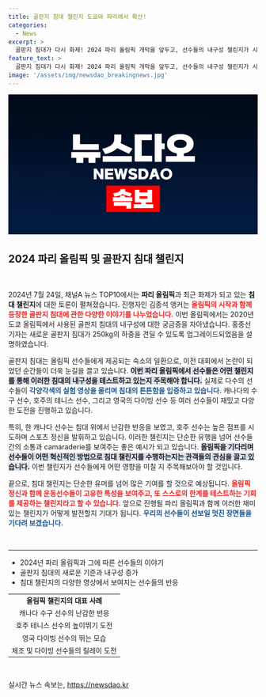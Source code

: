 ```yaml
---
title: 골판지 침대 챌린지 도쿄와 파리에서 확산!
categories:
  - News
excerpt: >
  골판지 침대가 다시 화제! 2024 파리 올림픽 개막을 앞두고, 선수들의 내구성 챌린지가 시작되었습니다. 이번에는 어떤 놀라운 순간들이 펼쳐질까요? 클릭해 보세요!
feature_text: >
  골판지 침대가 다시 화제! 2024 파리 올림픽 개막을 앞두고, 선수들의 내구성 챌린지가 시작되었습니다. 이번에는 어떤 놀라운 순간들이 펼쳐질까요? 클릭해 보세요!
image: '/assets/img/newsdao_breakingnews.jpg'
---
```


<p><img src="/assets/img/newsdao_breakingnews.jpg" alt="implanttips 속보" /></p>

<h2 data-ke-size="size26">2024 파리 올림픽 및 골판지 침대 챌린지</h2>

<p data-ke-size="size16">&nbsp;</p>

<p data-ke-size="size16">2024년 7월 24일, 채널A 뉴스 TOP10에서는 <b>파리 올림픽</b>과 최근 화제가 되고 있는 <b>침대 챌린지</b>에 대한 토론이 펼쳐졌습니다. 진행자인 김종석 앵커는 <b><span style="color: #ee2323;">올림픽의 시작과 함께 등장한 골판지 침대에 관한 다양한 이야기를 나누었습니다.</span></b> 이번 올림픽에서는 2020년 도쿄 올림픽에서 사용된 골판지 침대의 내구성에 대한 궁금증을 자아냈습니다. 홍종선 기자는 새로운 골판지 침대가 250kg의 하중을 견딜 수 있도록 업그레이드되었음을 설명하였습니다.</p>

<p data-ke-size="size16">골판지 침대는 올림픽 선수들에게 제공되는 숙소의 일환으로, 이전 대회에서 논란이 되었던 순간들이 더욱 눈길을 끌고 있습니다. <b><span style="background-color: #21538527;">이번 파리 올림픽에서 선수들은 어떤 챌린지를 통해 이러한 침대의 내구성을 테스트하고 있는지 주목해야 합니다.</span></b> 실제로 다수의 선수들이 <b><span style="color: #1a5490;">각양각색의 실험 영상을 올리며 침대의 튼튼함을 입증하고 있습니다.</span></b> 캐나다의 수구 선수, 호주의 테니스 선수, 그리고 영국의 다이빙 선수 등 여러 선수들이 재밌고 다양한 도전을 진행하고 있습니다.</p>

<p data-ke-size="size16">특히, 한 캐나다 선수는 침대 위에서 난감한 반응을 보였고, 호주 선수는 높은 점프를 시도하며 스포츠 정신을 발휘하고 있습니다. 이러한 챌린지는 단순한 유행을 넘어 선수들 간의 소통과 camaraderie를 보여주는 좋은 예시가 되고 있습니다. <b><span style="background-color: #21538527;">올림픽을 기다리며 선수들이 어떤 혁신적인 방법으로 침대 챌린지를 수행하는지는 관객들의 관심을 끌고 있습니다.</span></b> 이번 챌린지가 선수들에게 어떤 영향을 미칠 지 주목해보아야 할 것입니다.</p>

<p data-ke-size="size16">끝으로, 침대 챌린지는 단순한 유머를 넘어 많은 기여를 할 것으로 예상됩니다. <b><span style="color: #ee2323;">올림픽 정신과 함께 운동선수들이 고유한 특성을 보여주고, 또 스스로의 한계를 테스트하는 기회를 제공하는 챌린지라고 할 수 있습니다.</span></b> 앞으로 진행될 파리 올림픽과 함께 이러한 재미있는 챌린지가 어떻게 발전할지 기대가 됩니다. <b><span style="color: #1a5490;">우리의 선수들이 선보일 멋진 장면들을 기다려 보겠습니다.</span></b></p>

<p data-ke-size="size16">&nbsp;</p>

<hr>

<ul>
    <li>2024년 파리 올림픽과 그에 따른 선수들의 이야기</li>
    <li>골판지 침대의 새로운 기준과 내구성 증가</li>
    <li>침대 챌린지의 다양한 영상에서 보여지는 선수들의 반응</li>
</ul>

<table style="width: 100%;">
    <tr>
        <td style="text-align: center; height: 17px;"><b>올림픽 챌린지의 대표 사례</b></td>
    </tr>
    <tr>
        <td style="text-align: center; height: 17px;">캐나다 수구 선수의 난감한 반응</td>
    </tr>
    <tr>
        <td style="text-align: center; height: 17px;">호주 테니스 선수의 높이뛰기 도전</td>
    </tr>
    <tr>
        <td style="text-align: center; height: 17px;">영국 다이빙 선수의 뛰는 모습</td>
    </tr>
    <tr>
        <td style="text-align: center; height: 17px;">체조 및 다이빙 선수들의 릴레이 도전</td>
    </tr>
</table>

<p data-ke-size="size16">&nbsp;</p>
실시간 뉴스 속보는, <a href="https://newsdao.kr" rel="dofollow">https://newsdao.kr</a>


